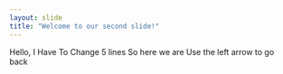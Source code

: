```yaml
---
layout: slide
title: "Welcome to our second slide!"
---
```

Hello,
I
Have
To
Change
5 lines
So here we are
Use the left arrow to go back
